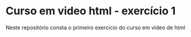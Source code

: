 # Curso em video html - exercício 1
 Neste repositório consta o primeiro exercicio do curso em video de html
